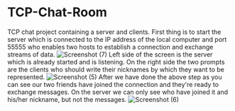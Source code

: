 # TCP-Chat-Room
TCP chat project containing a server and clients. First thing is to start the server which is connected to the IP address of the local computer and port 55555 
who enables two hosts to establish a connection and exchange streams of data.
![Screenshot (7)](https://user-images.githubusercontent.com/122024239/216838121-79428ed7-924f-48b0-80e3-f74f4c115f6e.png)
Left side of the screen is the server which is already started and is listening. On the right side the two prompts are the clients who should write their nicknames by which they want to be represented.
![Screenshot (5)](https://user-images.githubusercontent.com/122024239/216836914-3f85d2a4-9790-422b-b442-31af24f63d5e.png)
After we have done the above step as you can see our two friends have joined the connection and they're ready to exchange messages. On the server we can only see who have joined it and his/her nickname, but not the messages. 
![Screenshot (6)](https://user-images.githubusercontent.com/122024239/216837690-705fe89e-15fd-46a5-9b72-d8ae3ac53ec3.png)
